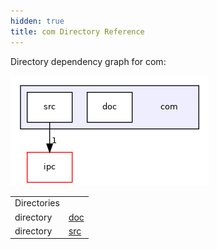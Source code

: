 ```yaml
---
hidden: true
title: com Directory Reference
---
```


Directory dependency graph for com:

![com](dir_33381b8c0566c9eb2048a95e4cccf925_dep.png)

|  |  |
|----|----|
| Directories |  |
| directory   | <a href="dir_e0d2db833b419d11080cd667b76c7c89.md">doc</a> |
| directory   | <a href="dir_e4c66e267a8c8e9ea5ad4dbe1baeabc7.md">src</a> |
